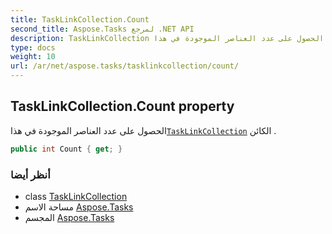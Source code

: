 ```yaml
---
title: TaskLinkCollection.Count
second_title: Aspose.Tasks لمرجع .NET API
description: TaskLinkCollection ملكية. الحصول على عدد العناصر الموجودة في هذاTaskLinkCollection الكائن .
type: docs
weight: 10
url: /ar/net/aspose.tasks/tasklinkcollection/count/
---
```

## TaskLinkCollection.Count property

الحصول على عدد العناصر الموجودة في هذا[`TaskLinkCollection`](../) الكائن .

```csharp
public int Count { get; }
```

### أنظر أيضا

* class [TaskLinkCollection](../)
* مساحة الاسم [Aspose.Tasks](../../tasklinkcollection/)
* المجسم [Aspose.Tasks](../../../)


